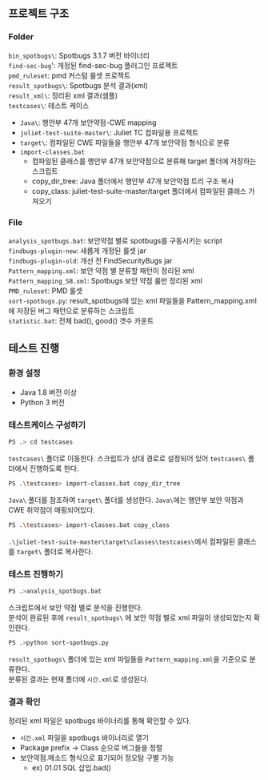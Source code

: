 ## 프로젝트 구조

### Folder
`bin_spotbugs\`: Spotbugs 3.1.7 버전 바이너리  
`find-sec-bug`': 개정된 find-sec-bug 플러그인 프로젝트  
`pmd_ruleset`: pmd 커스텀 룰셋 프로젝트  
`result_spotbugs\`: Spotbugs 분석 결과(xml)  
`result_xml\`: 정리된 xml 결과(샘플)  
`testcases\`: 테스트 케이스  
- `Java\`: 행안부 47개 보안약점-CWE mapping
- `juliet-test-suite-master\`: Juliet TC 컴파일용 프로젝트
- `target\`: 컴파일된 CWE 파일들을 행안부 47개 보안약점 형식으로 분류
- `import-classes.bat`
	- 컴파일된 클래스를 행안부 47개 보안약점으로 분류해 target 폴더에 저장하는 스크립트
	- copy_dir_tree: Java 폴더에서 행안부 47개 보안약점 트리 구조 복사
	- copy_class: juliet-test-suite-master/target 폴더에서 컴파일된 클래스 가져오기

### File
`analysis_spotbugs.bat`: 보안약점 별로 spotbugs를 구동시키는 script  
`findbugs-plugin-new`: 새롭게 개정된 룰셋 jar  
`findbugs-plugin-old`: 개선 전 FindSecurityBugs jar  
`Pattern_mapping.xml`: 보안 약점 별 분류할 패턴이 정리된 xml  
`Pattern_mapping_SB.xml`: Spotbugs 보안 약점 룰만 정리된 xml  
`PMD_ruleset`: PMD 룰셋  
`sort-spotbugs.py`: result_spotbugs에 있는 xml 파일들을 Pattern_mapping.xml에 저장된 버그 패턴으로 분류하는 스크립트  
`statistic.bat`: 전체 bad(), good() 갯수 카운트  


## 테스트 진행

### 환경 설정
- Java 1.8 버전 이상  
- Python 3 버전  

### 테스트케이스 구성하기

```sh
PS .> cd testcases
```

`testcases\` 폴더로 이동한다. 스크립트가 상대 경로로 설정되어 있어 `testcases\` 폴더에서 진행하도록 한다.   

```sh
PS .\testcases> import-classes.bat copy_dir_tree
```
`Java\` 폴더를 참조하여 `target\` 폴더를 생성한다. `Java\`에는 행안부 보안 약점과 CWE 취약점이 매핑되어있다.  

```sh
PS .\testcases> import-classes.bat copy_class
```
`.\juliet-test-suite-master\target\classes\testcases\`에서 컴파일된 클래스를 `target\` 폴더로 복사한다.  

### 테스트 진행하기

```sh
PS .>analysis_spotbugs.bat
```
스크립트에서 보안 약점 별로 분석을 진행한다.  
분석이 완료된 후에 `result_spotbugs\` 에 보안 약점 별로 xml 파일이 생성되었는지 확인한다.  

```sh
PS .>python sort-spotbugs.py
```
`result_spotbugs\` 폴더에 있는 xml 파일들을 `Pattern_mapping.xml`을 기준으로 분류한다.  
분류된 결과는 현재 폴더에 `시간.xml`로 생성된다.  

### 결과 확인
정리된 xml 파일은 spotbugs 바이너리를 통해 확인할 수 있다.
- `시간.xml` 파일을 spotbugs 바이너리로 열기  
- Package prefix -> Class 순으로 버그들을 정렬
- 보안약점.메소드 형식으로 표기되어 정오탐 구별 가능
	- ex) 01.01 SQL 삽입.bad()
